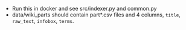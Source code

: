 - Run this in docker and see src/indexer.py and common.py
- data/wiki_parts should contain part*.csv files and 4 columns, `title`, `raw_text`, `infobox`, `terms`.